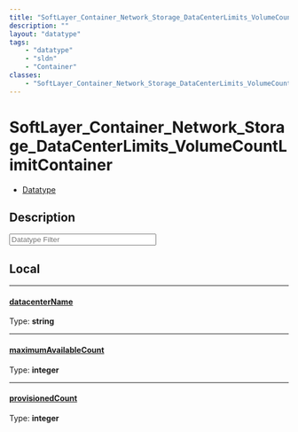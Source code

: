 ```yaml
---
title: "SoftLayer_Container_Network_Storage_DataCenterLimits_VolumeCountLimitContainer"
description: ""
layout: "datatype"
tags:
    - "datatype"
    - "sldn"
    - "Container"
classes:
    - "SoftLayer_Container_Network_Storage_DataCenterLimits_VolumeCountLimitContainer"
---
```


# SoftLayer_Container_Network_Storage_DataCenterLimits_VolumeCountLimitContainer
<div id='service-datatype'>
    <ul id='sldn-reference-tabs'>
        <li id='datatype'> <a href='/reference/datatypes/SoftLayer_Container_Network_Storage_DataCenterLimits_VolumeCountLimitContainer' >Datatype</a></li>
    </ul>
</div>

## Description 








<!-- Filer BEGIN -->
<div class="view-filters">
        <div class="clearfix">
            <div class="search-input-box">
                <input placeholder="Datatype Filter" onkeyup="titleSearch(inputId='prop-input', divId='properties', elementClass='prop-row')" 
                    type="text" id="prop-input" value="" size="30" maxlength="128" class="form-text">
            </div>
        </div>
</div>
<!-- Filer END -->

<div id="properties" class="content">
<div id="localProperties" class="prop-content" >

## Local
<div class="prop-row">

-----
[datacenterName]: #datacentername
#### [datacenterName]
  
<span class="type-label">Type: </span>**string**  



</div>
<div class="prop-row">

-----
[maximumAvailableCount]: #maximumavailablecount
#### [maximumAvailableCount]
  
<span class="type-label">Type: </span>**integer**  



</div>
<div class="prop-row">

-----
[provisionedCount]: #provisionedcount
#### [provisionedCount]
  
<span class="type-label">Type: </span>**integer**  



</div>
</div>
<!-- LOCAL PROPERTY END -->

</div>


